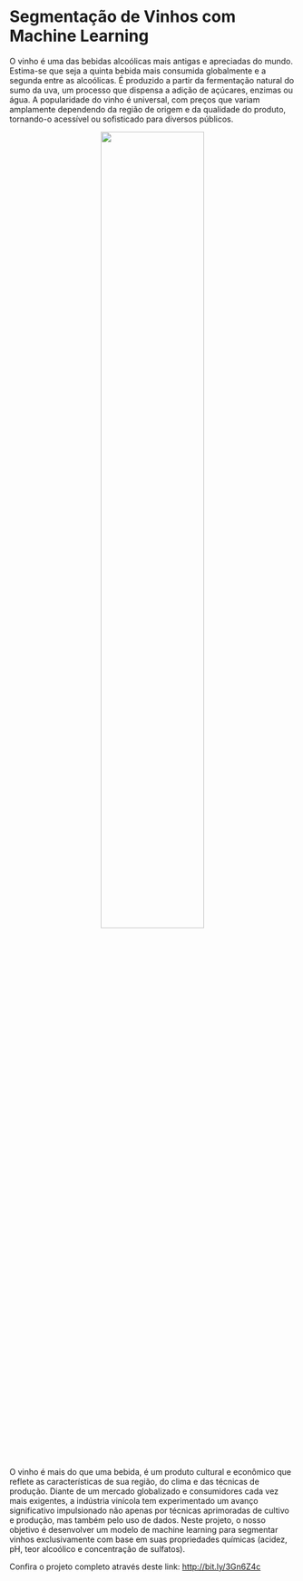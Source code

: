 # Segmentação de Vinhos com Machine Learning

O vinho é uma das bebidas alcoólicas mais antigas e apreciadas do mundo. Estima-se que seja a quinta bebida mais consumida globalmente e a segunda entre as alcoólicas. É produzido a partir da fermentação natural do sumo da uva, um processo que dispensa a adição de açúcares, enzimas ou água. A popularidade do vinho é universal, com preços que variam amplamente dependendo da região de origem e da qualidade do produto, tornando-o acessível ou sofisticado para diversos públicos.

<p align=center>
<img src="https://github.com/user-attachments/assets/0f451a73-b9dd-404d-9424-6acd37d6ba97" width="60%"></p>

O vinho é mais do que uma bebida, é um produto cultural e econômico que reflete as características de sua região, do clima e das técnicas de produção.  Diante de um mercado globalizado e consumidores cada vez mais exigentes,  a indústria vinícola tem experimentado um avanço significativo impulsionado não apenas por técnicas aprimoradas de cultivo e produção, mas também pelo uso de dados. Neste projeto, o nosso objetivo é desenvolver um modelo de machine learning para segmentar vinhos exclusivamente com base em suas propriedades químicas (acidez, pH, teor alcoólico e concentração de sulfatos).

Confira o projeto completo através deste link: http://bit.ly/3Gn6Z4c

